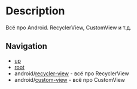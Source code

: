 # Description
Всё про Android. RecyclerView, CustomView и т.д.

## Navigation
+ [up](https://github.com/friendboy1/Templates/tree/master)
+ [root](https://github.com/friendboy1/Templates/tree/master)
+ android/[recycler-view](https://github.com/friendboy1/Templates/tree/android_recycler-view) - всё про RecyclerView
+ android/[custom-view](https://github.com/friendboy1/Templates/tree/android_custom-view) - всё про CustomView
